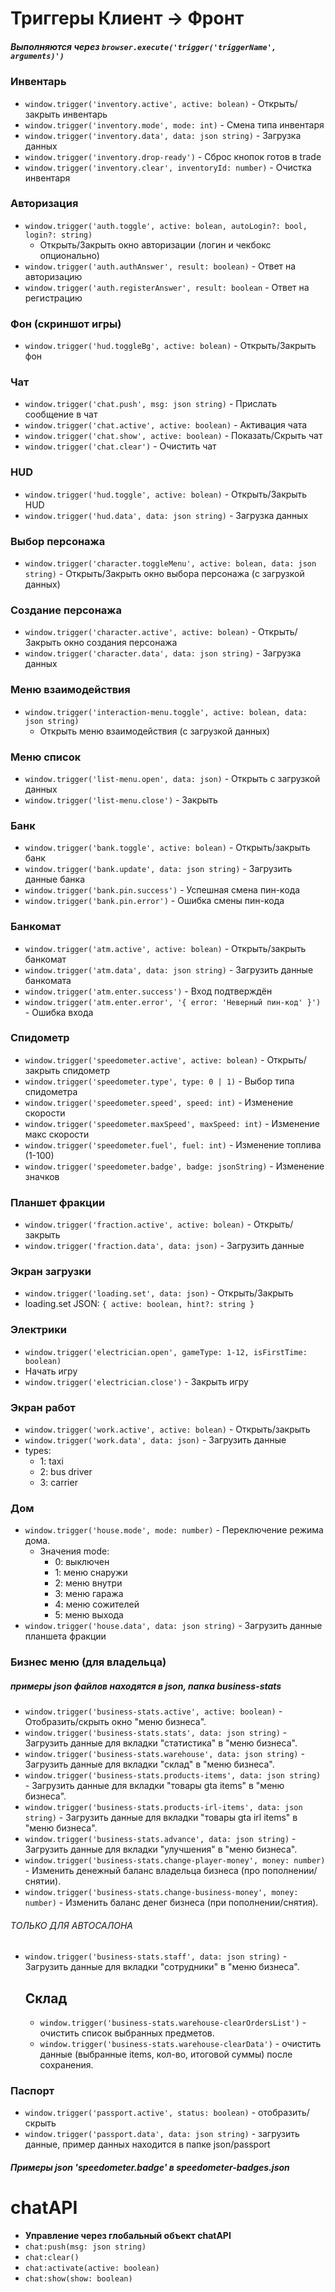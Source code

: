 # Триггеры **Клиент -> Фронт**

##### Выполняются через `browser.execute('trigger('triggerName', arguments)')`

### Инвентарь

- `window.trigger('inventory.active', active: bolean)` - Открыть/закрыть
  инвентарь
- `window.trigger('inventory.mode', mode: int)` - Смена типа инвентаря
- `window.trigger('inventory.data', data: json string)` - Загрузка данных
- `window.trigger('inventory.drop-ready')` - Сброс кнопок готов в trade
- `window.trigger('inventory.clear', inventoryId: number)` - Очистка инвентаря

### Авторизация

- `window.trigger('auth.toggle', active: bolean, autoLogin?: bool, login?: string)`
    - Открыть/Закрыть окно авторизации (логин и чекбокс опционально)
- `window.trigger('auth.authAnswer', result: boolean)` - Ответ на авторизацию
- `window.trigger('auth.registerAnswer', result: boolean` - Ответ на регистрацию

### Фон (скриншот игры)

- `window.trigger('hud.toggleBg', active: bolean)` - Открыть/Закрыть фон

### Чат

- `window.trigger('chat.push', msg: json string)` - Прислать сообщение в чат
- `window.trigger('chat.active', active: boolean)` - Активация чата
- `window.trigger('chat.show', active: boolean)` - Показать/Скрыть чат
- `window.trigger('chat.clear')` - Очистить чат

### HUD

- `window.trigger('hud.toggle', active: bolean)` - Открыть/Закрыть HUD
- `window.trigger('hud.data', data: json string)` - Загрузка данных

### Выбор персонажа

- `window.trigger('character.toggleMenu', active: bolean, data: json string)` -
  Открыть/Закрыть окно выбора персонажа (c загрузкой данных)

### Создание персонажа

- `window.trigger('character.active', active: bolean)` - Открыть/Закрыть окно
  создания персонажа
- `window.trigger('character.data', data: json string)` - Загрузка данных

### Меню взаимодействия

- `window.trigger('interaction-menu.toggle', active: bolean, data: json string)`
    - Открыть меню взаимодействия (с загрузкой данных)

### Меню список

- `window.trigger('list-menu.open', data: json)` - Открыть с загрузкой данных
- `window.trigger('list-menu.close')` - Закрыть

### Банк

- `window.trigger('bank.toggle', active: bolean)` - Открыть/закрыть банк
- `window.trigger('bank.update', data: json string)` - Загрузить данные банка
- `window.trigger('bank.pin.success')` - Успешная смена пин-кода
- `window.trigger('bank.pin.error')` - Ошибка смены пин-кода

### Банкомат

- `window.trigger('atm.active', active: bolean)` - Открыть/закрыть банкомат
- `window.trigger('atm.data', data: json string)` - Загрузить данные банкомата
- `window.trigger('atm.enter.success')` - Вход подтверждён
- `window.trigger('atm.enter.error', '{ error: 'Неверный пин-код' }')` - Ошибка
  входа

### Спидометр

- `window.trigger('speedometer.active', active: bolean)` - Открыть/закрыть
  спидометр
- `window.trigger('speedometer.type', type: 0 | 1)` - Выбор типа спидометра
- `window.trigger('speedometer.speed', speed: int)` - Изменение скорости
- `window.trigger('speedometer.maxSpeed', maxSpeed: int)` - Изменение макс
  скорости
- `window.trigger('speedometer.fuel', fuel: int)` - Изменение топлива (1-100)
- `window.trigger('speedometer.badge', badge: jsonString)` - Изменение значков

### Планшет фракции

- `window.trigger('fraction.active', active: bolean)` - Открыть/закрыть
- `window.trigger('fraction.data', data: json)` - Загрузить данные

### Экран загрузки

- `window.trigger('loading.set', data: json)` - Открыть/Закрыть
- loading.set JSON: `{ active: boolean, hint?: string }`

### Электрики

- `window.trigger('electrician.open', gameType: 1-12, isFirstTime: boolean)`
- Начать игру
- `window.trigger('electrician.close')` - Закрыть игру

### Экран работ

- `window.trigger('work.active', active: bolean)` - Открыть/закрыть
- `window.trigger('work.data', data: json)` - Загрузить данные
- types:
    - 1: taxi
    - 2: bus driver
    - 3: carrier

### Дом

- `window.trigger('house.mode', mode: number)` - Переключение режима дома.
    - Значения mode:
        - 0: выключен
        - 1: меню снаружи
        - 2: меню внутри
        - 3: меню гаража
        - 4: меню сожителей
        - 5: меню выхода
- `window.trigger('house.data', data: json string)` - Загрузить данные планшета
  фракции


### Бизнес меню (для владельца)
##### примеры json файлов находятся в json, папка business-stats
- `window.trigger('business-stats.active', active: boolean)` - 
Отобразить/скрыть окно "меню бизнеса".
- `window.trigger('business-stats.stats', data: json string)` - 
Загрузить данные для вкладки "статистика" в "меню бизнеса".
- `window.trigger('business-stats.warehouse', data: json string)` - 
Загрузить данные для вкладки "склад" в "меню бизнеса".
- `window.trigger('business-stats.products-items', data: json string)` - 
Загрузить данные для вкладки "товары gta items" в "меню бизнеса".
- `window.trigger('business-stats.products-irl-items', data: json string)` - Загрузить данные для вкладки "товары gta irl items" в "меню бизнеса".
- `window.trigger('business-stats.advance', data: json string)` - 
Загрузить данные для вкладки "улучшения" в "меню бизнеса".
- `window.trigger('business-stats.change-player-money', money: number)` - 
Изменить денежный баланс владельца бизнеса (про пополнении/снятии).
- `window.trigger('business-stats.change-business-money', money: number)` - 
Изменить баланс денег бизнеса (при пополнении/снятия).
###### ТОЛЬКО ДЛЯ АВТОСАЛОНА
- `window.trigger('business-stats.staff', data: json string)` - 
Загрузить данные для вкладки "сотрудники" в "меню бизнеса".

  ## Склад
  - `window.trigger('business-stats.warehouse-clearOrdersList')` - очистить
список выбранных предметов.
  - `window.trigger('business-stats.warehouse-clearData')` - очистить данные
(выбранные items, кол-во, итоговой суммы) после сохранения.


### Паспорт
  - `window.trigger('passport.active', status: boolean)` - отобразить/скрыть
  - `window.trigger('passport.data', data: json string)` - загрузить данные,
пример данных находится в папке json/passport


##### Примеры json 'speedometer.badge' в speedometer-badges.json

# chatAPI

- **Управление через глобальный объект chatAPI**
- `chat:push(msg: json string)`
- `chat:clear()`
- `chat:activate(active: boolean)`
- `chat:show(show: boolean)`
